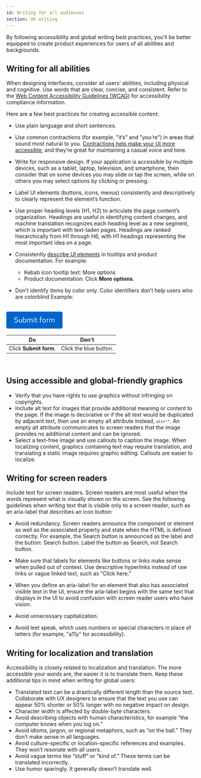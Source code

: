 ```yaml
---
id: Writing for all audiences
section: UX writing
--- 
```


By following accessibility and global writing best practices, you’ll be better equipped to create product experiences for users of all abilities and backgrounds. 

## Writing for all abilities 
When designing interfaces, consider all users’ abilities, including physical and cognitive. Use words that are clear, concise, and consistent. Refer to the [Web Content Accessibility Guidelines (WCAG)](https://www.w3.org/TR/WCAG21/) for accessibility compliance information. 

Here are a few best practices for creating accessible content: 

- Use plain language and short sentences. 

- Use common contractions (for example, "it’s” and "you’re") in areas that sound most natural to you. [Contractions help make your UI more accessible](https://help.blackboard.com/Accessibility/Write_Accessible_Content), and they’re great for maintaining a casual voice and tone.

- Write for responsive design. If your application is accessible by multiple devices, such as a tablet, laptop, television, and smartphone, then consider that on some devices you may slide or tap the screen, while on others you may select options by clicking or pressing. 

- Label UI elements (buttons, icons, menus) consistently and descriptively to clearly represent the element’s function.

- Use proper heading levels (H1, H2) to articulate the page content’s organization. Headings are useful in identifying content changes, and machine translation recognizes each heading level as a new segment, which is important with text-laden pages. Headings are ranked hierarchically from H1 through H6, with H1 headings representing the most important idea on a page. 

 - Consistently [describe UI elements](https://www.patternfly.org/v4/get-started/accessibility-guide) in tooltips and product documentation. For example:  
    - Kebab icon tooltip text: More options
    - Product documentation: Click **More options**. 

- Don't identify items by color only. Color identifiers don’t help users who are colorblind Example:   
<br />
<img src="./img/submit-form.png" alt="blue PatternFly primary button reading Submit form" width="150"/>

<div class="ws-content-table">

| **Do** | **Don't** |
|--------|-----------|
| Click **Submit form**. | Click the blue button.|

</div> 
<br /> 

## Using accessible and global-friendly graphics
- Verify that you have rights to use graphics without infringing on copyrights.
- Include alt text for images that provide additional meaning or content to the page. If the image is decorative or if the alt text would be duplicated by adjacent text, then use an empty alt attribute instead, <code>`alt=""`</code>. An empty alt attribute communicates to screen readers that the image provides no additional content and can be ignored.
- Select a text-free image and use callouts to caption the image. When localizing content, graphics containing text may require translation, and translating a static image requires graphic editing. Callouts are easier to localize.

## Writing for screen readers
Include text for screen readers. Screen readers are most useful when the words represent what is visually shown on the screen. See the following guidelines when writing text that is visible only to a screen reader, such as an aria-label that describes an icon button:  

- Avoid redundancy. Screen readers announce the component or element as well as the associated property and state when the HTML is defined correctly. For example, the Search button is announced as the label and the button: Search button. Label the button as Search, not Search button.

- Make sure that labels for elements like buttons or links make sense when pulled out of context. Use descriptive hyperlinks instead of raw links or vague linked text, such as “Click here.”  

- When you define an aria-label for an element that also has associated visible text in the UI, ensure the aria-label begins with the same text that displays in the UI to avoid confusion with screen reader users who have vision. 

- Avoid unnecessary capitalization. 

- Avoid leet speak, which uses numbers or special characters in place of letters (for example, "a11y" for accessibility). 

## Writing for localization and translation
Accessibility is closely related to localization and translation. The more accessible your words are, the easier it is to translate them. Keep these additional tips in mind when writing for global users: 

- Translated text can be a drastically different length than the source text. Collaborate with UX designers to ensure that the text you use can appear 50% shorter or 50% longer with no negative impact on design.
- Character width is affected by double-byte characters.
- Avoid describing objects with human characteristics, for example “the computer knows when you log on.”
- Avoid idioms, jargon, or regional metaphors, such as “on the ball.” They don’t make sense in all languages.
- Avoid culture-specific or location-specific references and examples. They won’t resonate with all users.
- Avoid vague terms like “stuff” or “kind of.” These terms can be translated incorrectly.
- Use humor sparingly. It generally doesn’t translate well.








